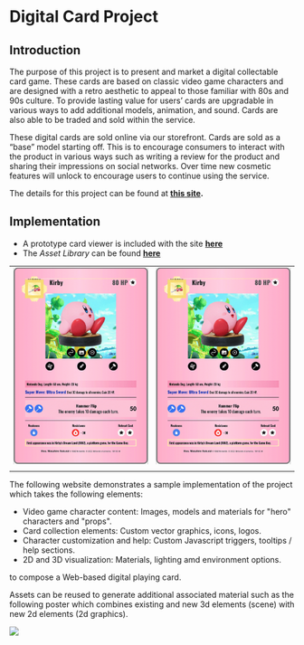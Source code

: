 # Digital Card Project

## Introduction

The purpose of this project is to present and market a digital collectable card game. These cards are based on classic video game characters and are designed with a retro aesthetic to appeal to those familiar with 80s and 90s culture. To provide lasting value for users’ cards are upgradable in various ways to add additional models, animation, and sound. Cards are also able to be traded and sold within the service.

These digital cards are sold online via our storefront. Cards are sold as a “base” model starting off. This is to encourage consumers to interact with the product in various ways such as writing a review for the product and sharing their impressions on social networks. Over time new cosmetic features will unlock to encourage users to continue using the service.

The details for this project can be found at **[this site](https://digitalcard.myportfolio.com/).**

## Implementation

* A prototype card viewer is included with the site **[here](./viewer/index.html)**
* The *Asset Library* can be found **[here](https://guannan-kwok.github.io/assetLibrary/assetLibrary.html)**

| | | 
| :--: | :--: |
| <img src="./images/card_actions_1.gif"> | <img src="./images/card_actions_2.gif"> |
| | |


The following website demonstrates a sample implementation of the project which takes the following elements:

* Video game character content: Images, models and materials for "hero" characters and "props".
* Card collection elements: Custom vector graphics, icons, logos.
* Character customization and help: Custom Javascript triggers, tooltips / help sections.
* 2D and 3D visualization: Materials, lighting amd environment options.

to compose a Web-based digital playing card.

Assets can be reused to generate additional associated material such as the following poster which combines existing and new 3d elements (scene) with new 2d elements (2d graphics). 

<img style="border-radius:3%" src="./images/poster.png">



